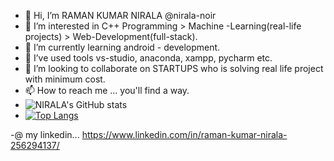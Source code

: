 - 👋 Hi, I’m RAMAN KUMAR NIRALA @nirala-noir
- 👀 I’m interested in C++ Programming > Machine -Learning(real-life projects) > Web-Development(full-stack).
- 🌱 I’m currently learning android - development.
- 🌱 I’ve used tools vs-studio, anaconda, xampp, pycharm etc.
- 💞️ I’m looking to collaborate on STARTUPS who is solving real life project with minimum cost.
- 📫 How to reach me ... you'll find a way.
- ![NIRALA's GitHub stats](https://github-readme-stats.vercel.app/api?username=nirala-noir&show_icons=true&theme=dracula)
- [![Top Langs](https://github-readme-stats.vercel.app/api/top-langs/?username=nirala-noir&exclude_repo=github-readme-stats,nirala-noir.github.io)](https://github.com/nirala-noir/github-readme-stats)



<!---
nirala-noir/nirala-noir is a ✨ special ✨ repository because its `README.md` (this file) appears on your GitHub profile.
You can click the Preview link to take a look at your changes.
--->
-@ my linkedin... https://www.linkedin.com/in/raman-kumar-nirala-256294137/
